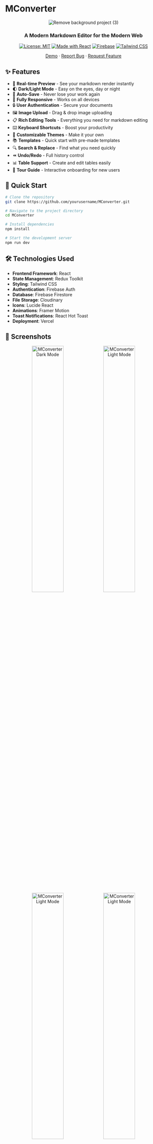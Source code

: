 # MConverter

<div align="center">
  
![Remove background project (3)](https://github.com/user-attachments/assets/4fede922-949e-407e-afb1-50c6710f6fc1)

### A Modern Markdown Editor for the Modern Web

[![License: MIT](https://img.shields.io/badge/License-MIT-blue.svg)](https://opensource.org/licenses/MIT)
[![Made with React](https://img.shields.io/badge/Made%20with-React-61DAFB?logo=react&logoColor=white)](https://reactjs.org)
[![Firebase](https://img.shields.io/badge/Firebase-Ready-FFCA28?logo=firebase&logoColor=white)](https://firebase.google.com)
[![Tailwind CSS](https://img.shields.io/badge/Tailwind%20CSS-Ready-06B6D4?logo=tailwind-css&logoColor=white)](https://tailwindcss.com)

[Demo](https://m-converter.vercel.app) · [Report Bug](https://github.com/aashusoni22/MConverter/issues) · [Request Feature](https://github.com/aashusoni22/MConverter/issues)

</div>

## ✨ Features

- 📝 **Real-time Preview** - See your markdown render instantly
- 🌓 **Dark/Light Mode** - Easy on the eyes, day or night
- 💾 **Auto-Save** - Never lose your work again
- 📱 **Fully Responsive** - Works on all devices
- 🔒 **User Authentication** - Secure your documents
- 🖼️ **Image Upload** - Drag & drop image uploading
- 📋 **Rich Editing Tools** - Everything you need for markdown editing
- ⌨️ **Keyboard Shortcuts** - Boost your productivity
- 🎨 **Customizable Themes** - Make it your own
- 📚 **Templates** - Quick start with pre-made templates
- 🔍 **Search & Replace** - Find what you need quickly
- ⏪ **Undo/Redo** - Full history control
- 📊 **Table Support** - Create and edit tables easily
- 🚀 **Tour Guide** - Interactive onboarding for new users

## 🚀 Quick Start

```bash
# Clone the repository
git clone https://github.com/yourusername/MConverter.git

# Navigate to the project directory
cd MConverter

# Install dependencies
npm install

# Start the development server
npm run dev
```

## 🛠️ Technologies Used

- **Frontend Framework**: React
- **State Management**: Redux Toolkit
- **Styling**: Tailwind CSS
- **Authentication**: Firebase Auth
- **Database**: Firebase Firestore
- **File Storage**: Cloudinary
- **Icons**: Lucide React
- **Animations**: Framer Motion
- **Toast Notifications**: React Hot Toast
- **Deployment**: Vercel

## 📸 Screenshots

<div align="center">
<img src="https://github.com/user-attachments/assets/a77dfe1d-e5b0-4a09-9602-5add7c7d738e" alt="MConverter Dark Mode" width="45%">
<img src="https://github.com/user-attachments/assets/8384a786-9460-4985-9d45-91d03c2f2193" alt="MConverter Light Mode" width="45%">
<img src="https://github.com/user-attachments/assets/c3eb6852-1611-401f-ae12-96625a67c3ad" alt="MConverter Light Mode" width="45%">
<img src="https://github.com/user-attachments/assets/9b13db87-3579-4da3-8615-bb99fa41bd5a" alt="MConverter Light Mode" width="45%">
</div>

## 🌟 Key Features Explained

### Rich Text Editor
- Complete markdown syntax support
- Real-time preview
- Syntax highlighting
- Image uploading
- Table support

### User Experience
- Interactive tour guide for new users
- Customizable interface
- Responsive design for all devices
- Keyboard shortcuts
- Search functionality

### Document Management
- Auto-saving
- Document organization
- Template system
- Import/Export options

## 🤝 Contributing

Contributions are what make the open source community such an amazing place to learn, inspire, and create. Any contributions you make are **greatly appreciated**.

1. Fork the Project
2. Create your Feature Branch (`git checkout -b feature/AmazingFeature`)
3. Commit your Changes (`git commit -m 'Add some AmazingFeature'`)
4. Push to the Branch (`git push origin feature/AmazingFeature`)
5. Open a Pull Request

## 📜 License

Distributed under the MIT License. See `LICENSE` for more information.

## 👥 Authors

- Aashutosh Soni - [GitHub](https://github.com/aashusoni22)

## 🙏 Acknowledgments

- [React](https://reactjs.org/)
- [Tailwind CSS](https://tailwindcss.com/)
- [Firebase](https://firebase.google.com/)
- [Lucide Icons](https://lucide.dev/)
- [Framer Motion](https://www.framer.com/motion/)

---
<div align="center">
Made with ❤️ by Aashutosh Soni
</div>
